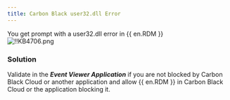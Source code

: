 ```yaml
---
title: Carbon Black user32.dll Error
---
```

You get prompt with a user32.dll error in {{ en.RDM }}  
![!!KB4706.png](https://webdevolutions.azureedge.net/docs/en/kb/KB4706.png)
### Solution
Validate in the ***Event Viewer Application*** if you are not blocked by Carbon Black Cloud or another application and allow {{ en.RDM }} in Carbon Black Cloud or the application blocking it.
